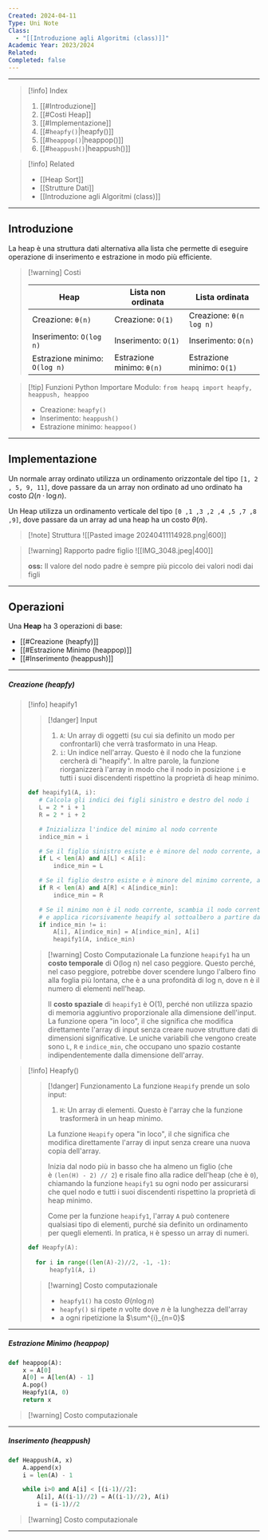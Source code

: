 ```yaml
---
Created: 2024-04-11
Type: Uni Note
Class:
  - "[[Introduzione agli Algoritmi (class)]]"
Academic Year: 2023/2024
Related: 
Completed: false
---
```

 ---

>[!info] Index
>1. [[#Introduzione]]
>2. [[#Costi Heap]]
>3. [[#Implementazione]]
>	1. [[#`heapfy()`|heapfy()]]
>	2. [[#`heappop()`|heappop()]]
>	3. [[#`heappush()`|heappush()]]

>[!info] Related
>- [[Heap Sort]]
>- [[Strutture Dati]]
>- [[Introduzione agli Algoritmi (class)]]

---
## Introduzione

La heap è una struttura dati alternativa alla lista che permette di eseguire operazione di inserimento e estrazione in modo più efficiente.

>[!warning] Costi
>
>| Heap |Lista non ordinata | Lista ordinata|
>| --- | --- | --- |
>| Creazione: `θ(n)` | Creazione: `O(1)` | Creazione: `θ(n log n)` |
>| Inserimento: `O(log n)` | Inserimento: `O(1)` | Inserimento: `O(n)` |
>| Estrazione minimo:  `O(log n)` | Estrazione minimo: `θ(n)` | Estrazione minimo: `O(1)` |


>[!tip] Funzioni Python
>Importare Modulo: `from heapq import heapfy, heappush, heappoo`
>- Creazione: `heapfy()`
>- Inserimento: `heappush()`
>- Estrazione minimo:  `heappoo()`

---
## Implementazione 

Un normale array ordinato utilizza un ordinamento orizzontale del tipo `[1, 2 , 5, 9, 11]`, dove passare da un array non ordinato ad uno ordinato ha costo $\Omega(n \cdot \log n)$.

Un Heap utilizza un ordinamento verticale del tipo `[0 ,1 ,3 ,2 ,4 ,5 ,7 ,8 ,9]`, dove passare da un array ad una heap ha un costo $\theta(n)$.

>[!note] Struttura
>![[Pasted image 20240411114928.png|600]]

>[!warning] Rapporto padre figlio
>![[IMG_3048.jpeg|400]]
>
>**oss:** Il valore del nodo padre è sempre più piccolo dei valori nodi dai figli 

---
## Operazioni
Una **Heap** ha 3 operazioni di base:
- [[#Creazione (heapfy)]]
- [[#Estrazione Minimo (heappop)]]
- [[#Inserimento (heappush)]]

---
##### Creazione (heapfy)

>[!info] heapify1
>
>>[!danger] Input
>>1. `A`: Un array di oggetti (su cui sia definito un modo per confrontarli) che verrà trasformato in una Heap.
>>2. `i`: Un indice nell'array. Questo è il nodo che la funzione cercherà di "heapify". In altre parole, la funzione riorganizzerà l'array in modo che il nodo in posizione `i` e tutti i suoi discendenti rispettino la proprietà di heap minimo.
>
>```python
>def heapify1(A, i):
>    # Calcola gli indici dei figli sinistro e destro del nodo i
>    L = 2 * i + 1
>    R = 2 * i + 2
>
>    # Inizializza l'indice del minimo al nodo corrente
>    indice_min = i
>
>    # Se il figlio sinistro esiste e è minore del nodo corrente, aggiorna l'indice del minimo
>    if L < len(A) and A[L] < A[i]:
>        indice_min = L
>
>    # Se il figlio destro esiste e è minore del minimo corrente, aggiorna l'indice del minimo
>    if R < len(A) and A[R] < A[indice_min]:
>        indice_min = R
>
>    # Se il minimo non è il nodo corrente, scambia il nodo corrente con il minimo
>    # e applica ricorsivamente heapify al sottoalbero a partire dal minimo
>    if indice_min != i:
>        A[i], A[indice_min] = A[indice_min], A[i]
>        heapify1(A, indice_min)
>```
>
>>[!warning] Costo Computazionale
>>La funzione `heapify1` ha un **costo temporale** di O(log n) nel caso peggiore. Questo perché, nel caso peggiore, potrebbe dover scendere lungo l'albero fino alla foglia più lontana, che è a una profondità di log n, dove n è il numero di elementi nell'heap.
>>
>>Il **costo spaziale** di `heapify1` è O(1), perché non utilizza spazio di memoria aggiuntivo proporzionale alla dimensione dell'input. La funzione opera "in loco", il che significa che modifica direttamente l'array di input senza creare nuove strutture dati di dimensioni significative. Le uniche variabili che vengono create sono `L`, `R` e `indice_min`, che occupano uno spazio costante indipendentemente dalla dimensione dell'array.
>

>[!info] Heapfy()
>>[!danger] Funzionamento
>>La funzione `Heapify` prende un solo input:
>>1. `H`: Un array di elementi. Questo è l'array che la funzione trasformerà in un heap minimo.
>>
>>La funzione `Heapify` opera "in loco", il che significa che modifica direttamente l'array di input senza creare una nuova copia dell'array.
>>
>>Inizia dal nodo più in basso che ha almeno un figlio (che è `(len(H) - 2) // 2`) e risale fino alla radice dell'heap (che è `0`), chiamando la funzione `heapify1` su ogni nodo per assicurarsi che quel nodo e tutti i suoi discendenti rispettino la proprietà di heap minimo.
>>
>>Come per la funzione `heapify1`, l'array `A` può contenere qualsiasi tipo di elementi, purché sia definito un ordinamento per quegli elementi. In pratica, `H` è spesso un array di numeri.
>
>```python
>def Heapfy(A):
>	
>	for i in range((len(A)-2)//2, -1, -1):
>		heapfy1(A, i)
>```
>
>>[!warning] Costo computazionale
>> - `heapfy1()` ha costo $\Theta(n\log n)$
>> - `heapfy()` si ripete $n$ volte dove $n$ è la lunghezza dell'array
>> 	- a ogni ripetizione la $\sum^{i}_{n=0}$

---
##### Estrazione Minimo (heappop)

```python
def heappop(A):
	x = A[0]
	A[0] = A[len(A) - 1]
	A.pop()
	Heapfy1(A, 0)
	return x
```

>[!warning] Costo computazionale

---
##### Inserimento (heappush)

```python
def Heappush(A, x)
	A.append(x)
	i = len(A) - 1

	while i>0 and A[i] < [(i-1)//2]:
		A[i], A((i-1)//2) = A((i-1)//2), A(i)
		i = (i-1)//2
```

>[!warning] Costo computazionale

---
